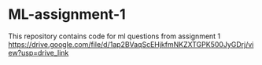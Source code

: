 # ML-assignment-1
This repository contains code for ml questions from assignment 1
https://drive.google.com/file/d/1ap2BVaqScEHjkfmNKZXTGPK500JyGDrj/view?usp=drive_link
